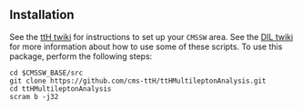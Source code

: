 ## Installation

See the [ttH twiki](https://twiki.cern.ch/twiki/bin/viewauth/CMS/TTbarHiggs) for instructions to set up your `CMSSW` area.
See the [DIL twiki](https://twiki.cern.ch/twiki/bin/view/CMSPublic/NovaDilWorkflow) for more information about how to use some of these scripts.
To use this package, perform the following steps:

    cd $CMSSW_BASE/src
    git clone https://github.com/cms-ttH/ttHMultileptonAnalysis.git
    cd ttHMultileptonAnalysis
    scram b -j32
    

